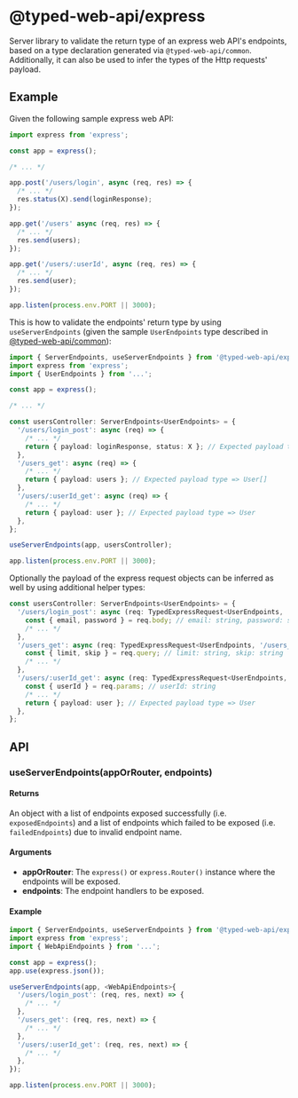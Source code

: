 # @typed-web-api/express

Server library to validate the return type of an express web API's endpoints, based on a type declaration generated via `@typed-web-api/common`. Additionally, it can also be used to infer the types of the Http requests' payload.

## Example

Given the following sample express web API:

```typescript
import express from 'express';

const app = express();

/* ... */

app.post('/users/login', async (req, res) => {
  /* ... */
  res.status(X).send(loginResponse);
});

app.get('/users' async (req, res) => {
  /* ... */
  res.send(users);
});

app.get('/users/:userId', async (req, res) => {
  /* ... */
  res.send(user);
});

app.listen(process.env.PORT || 3000);
```

This is how to validate the endpoints' return type by using `useServerEndpoints` (given the sample `UserEndpoints` type described in [@typed-web-api/common](https://www.npmjs.com/package/@typed-web-api/common)):

```typescript
import { ServerEndpoints, useServerEndpoints } from '@typed-web-api/express';
import express from 'express';
import { UserEndpoints } from '...';

const app = express();

/* ... */

const usersController: ServerEndpoints<UserEndpoints> = {
  '/users/login_post': async (req) => {
    /* ... */
    return { payload: loginResponse, status: X }; // Expected payload type => LoginResponse;
  },
  '/users_get': async (req) => {
    /* ... */
    return { payload: users }; // Expected payload type => User[]
  },
  '/users/:userId_get': async (req) => {
    /* ... */
    return { payload: user }; // Expected payload type => User
  },
};

useServerEndpoints(app, usersController);

app.listen(process.env.PORT || 3000);
```

Optionally the payload of the express request objects can be inferred as well by using additional helper types:

```typescript
const usersController: ServerEndpoints<UserEndpoints> = {
  '/users/login_post': async (req: TypedExpressRequest<UserEndpoints, '/users/login_post'>) => {
    const { email, password } = req.body; // email: string, password: string
    /* ... */
  },
  '/users_get': async (req: TypedExpressRequest<UserEndpoints, '/users_get'>) => {
    const { limit, skip } = req.query; // limit: string, skip: string
    /* ... */
  },
  '/users/:userId_get': async (req: TypedExpressRequest<UserEndpoints, '/users/:userId_get'>) => {
    const { userId } = req.params; // userId: string
    /* ... */
    return { payload: user }; // Expected payload type => User
  },
};
```

## API

### useServerEndpoints(appOrRouter, endpoints)

#### Returns

An object with a list of endpoints exposed successfully (i.e. `exposedEndpoints`) and a list of endpoints which failed to be exposed (i.e. `failedEndpoints`) due to invalid endpoint name.

#### Arguments

- **appOrRouter**: The `express()` or `express.Router()` instance where the endpoints will be exposed.
- **endpoints**: The endpoint handlers to be exposed.

#### Example

```typescript
import { ServerEndpoints, useServerEndpoints } from '@typed-web-api/express';
import express from 'express';
import { WebApiEndpoints } from '...';

const app = express();
app.use(express.json());

useServerEndpoints(app, <WebApiEndpoints>{
  '/users/login_post': (req, res, next) => {
    /* ... */
  },
  '/users_get': (req, res, next) => {
    /* ... */
  },
  '/users/:userId_get': (req, res, next) => {
    /* ... */
  },
});

app.listen(process.env.PORT || 3000);
```
